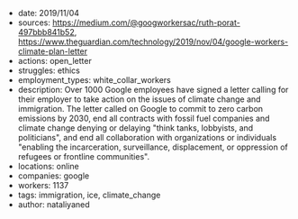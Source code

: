 - date: 2019/11/04
- sources: https://medium.com/@googworkersac/ruth-porat-497bbb841b52, https://www.theguardian.com/technology/2019/nov/04/google-workers-climate-plan-letter
- actions: open_letter
- struggles: ethics
- employment_types: white_collar_workers
- description: Over 1000 Google employees have signed a letter calling for their employer to take action on the issues of climate change and immigration. The letter called on Google to commit to zero carbon emissions by 2030, end all contracts with fossil fuel companies and climate change denying or delaying "think tanks, lobbyists, and politicians", and end all collaboration with organizations or individuals "enabling the incarceration, surveillance, displacement, or oppression of refugees or frontline communities". 
- locations: online
- companies: google
- workers: 1137
- tags: immigration, ice, climate_change
- author: nataliyaned
